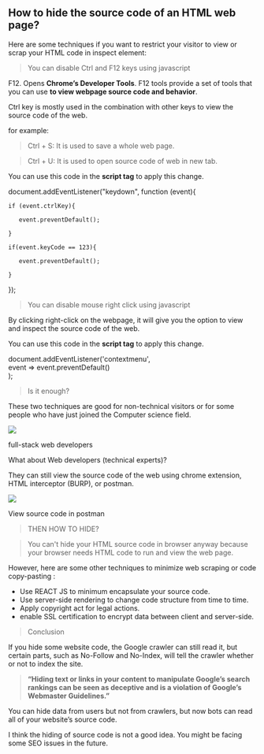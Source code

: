 ## How to hide the source code of an HTML web page?

Here are some techniques if you want to restrict your visitor to view or scrap your HTML code in inspect element:

> You can disable Ctrl and F12 keys using javascript

F12. Opens **Chrome’s Developer Tools**. F12 tools provide a set of tools that you can use **to view webpage source code and behavior**.

Ctrl key is mostly used in the combination with other keys to view the source code of the web.

for example:

> Ctrl + S: It is used to save a whole web page.

> Ctrl + U: It is used to open source code of web in new tab.

You can use this code in the **script tag** to apply this change.

document.addEventListener("keydown", function (event){

    if (event.ctrlKey){

       event.preventDefault();

    }

    if(event.keyCode == 123){

       event.preventDefault();

    }

});

> You can disable mouse right click using javascript

By clicking right-click on the webpage, it will give you the option to view and inspect the source code of the web.

You can use this code in the **script tag** to apply this change.

document.addEventListener('contextmenu',   
     event => event.preventDefault()  
);

> Is it enough?

These two techniques are good for non-technical visitors or for some people who have just joined the Computer science field.

![](https://cdn.hashnode.com/res/hashnode/image/upload/v1654843006631/Hk_bufSdt.jpeg)

full-stack web developers

What about Web developers (technical experts)?

They can still view the source code of the web using chrome extension, HTML interceptor (BURP), or postman.

![](https://cdn.hashnode.com/res/hashnode/image/upload/v1654843007987/xBw4_vGP4.png)

View source code in postman

> THEN HOW TO HIDE?

> You can't hide your HTML source code in browser anyway because your browser needs HTML code to run and view the web page.

However, here are some other techniques to minimize web scraping or code copy-pasting :

*   Use REACT JS to minimum encapsulate your source code.
*   Use server-side rendering to change code structure from time to time.
*   Apply copyright act for legal actions.
*   enable SSL certification to encrypt data between client and server-side.

> Conclusion

If you hide some website code, the Google crawler can still read it, but certain parts, such as No-Follow and No-Index, will tell the crawler whether or not to index the site.

> **“Hiding text or links in your content to manipulate Google’s search rankings can be seen as deceptive and is a violation of Google’s Webmaster Guidelines.”**

You can hide data from users but not from crawlers, but now bots can read all of your website’s source code.

I think the hiding of source code is not a good idea. You might be facing some SEO issues in the future.